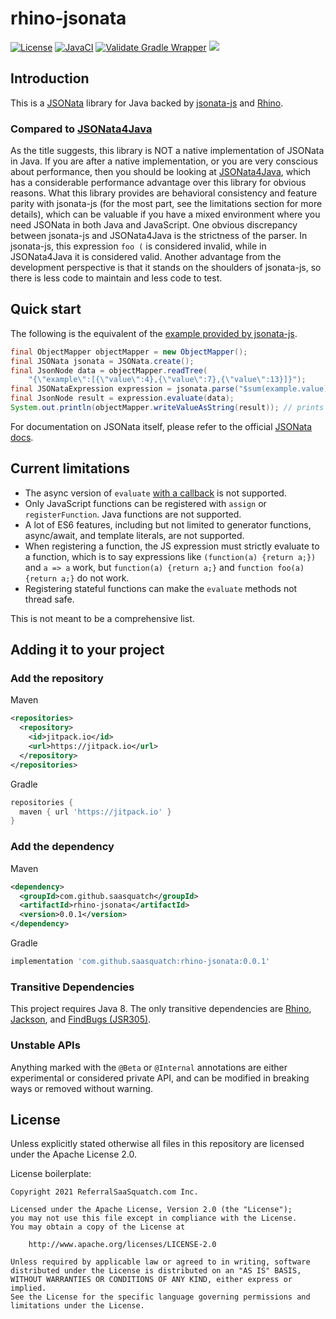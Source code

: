 # rhino-jsonata

[![License](https://img.shields.io/badge/License-Apache%202.0-blue.svg)](https://opensource.org/licenses/Apache-2.0)
[![JavaCI](https://github.com/saasquatch/rhino-jsonata/actions/workflows/JavaCI.yml/badge.svg?branch=main)](https://github.com/saasquatch/rhino-jsonata/actions/workflows/JavaCI.yml)
[![Validate Gradle Wrapper](https://github.com/saasquatch/rhino-jsonata/actions/workflows/ValidateGradleWrapper.yml/badge.svg?branch=main)](https://github.com/saasquatch/rhino-jsonata/actions/workflows/ValidateGradleWrapper.yml)
[![](https://jitpack.io/v/saasquatch/rhino-jsonata.svg)](https://jitpack.io/#saasquatch/rhino-jsonata)

## Introduction

This is a [JSONata](https://jsonata.org/) library for Java backed by [jsonata-js](https://github.com/jsonata-js/jsonata) and [Rhino](https://github.com/mozilla/rhino).

### Compared to [JSONata4Java](https://github.com/IBM/JSONata4Java)

As the title suggests, this library is NOT a native implementation of JSONata in Java. If you are after a native implementation, or you are very conscious about performance, then you should be looking at [JSONata4Java](https://github.com/IBM/JSONata4Java), which has a considerable performance advantage over this library for obvious reasons. What this library provides are behavioral consistency and feature parity with jsonata-js (for the most part, see the limitations section for more details), which can be valuable if you have a mixed environment where you need JSONata in both Java and JavaScript. One obvious discrepancy between jsonata-js and JSONata4Java is the strictness of the parser. In jsonata-js, this expression `foo (` is considered invalid, while in JSONata4Java it is considered valid. Another advantage from the development perspective is that it stands on the shoulders of jsonata-js, so there is less code to maintain and less code to test.

## Quick start

The following is the equivalent of the [example provided by jsonata-js](https://github.com/jsonata-js/jsonata/tree/4c54db20a9782656e25aacd45df584e7c54210e6#quick-start).

```java
final ObjectMapper objectMapper = new ObjectMapper();
final JSONata jsonata = JSONata.create();
final JsonNode data = objectMapper.readTree(
    "{\"example\":[{\"value\":4},{\"value\":7},{\"value\":13}]}");
final JSONataExpression expression = jsonata.parse("$sum(example.value)");
final JsonNode result = expression.evaluate(data);
System.out.println(objectMapper.writeValueAsString(result)); // prints 24
```

For documentation on JSONata itself, please refer to the official [JSONata docs](https://docs.jsonata.org).

## Current limitations

- The async version of `evaluate` [with a callback](https://docs.jsonata.org/embedding-extending#expressionevaluateinput-bindings-callback) is not supported.
- Only JavaScript functions can be registered with `assign` or `registerFunction`. Java functions are not supported.
- A lot of ES6 features, including but not limited to generator functions, async/await, and template literals, are not supported.
- When registering a function, the JS expression must strictly evaluate to a function, which is to say expressions like `(function(a) {return a;})` and `a => a` work, but `function(a) {return a;}` and `function foo(a) {return a;}` do not work.
- Registering stateful functions can make the `evaluate` methods not thread safe.

This is not meant to be a comprehensive list.

## Adding it to your project

### Add the repository

Maven

```xml
<repositories>
  <repository>
    <id>jitpack.io</id>
    <url>https://jitpack.io</url>
  </repository>
</repositories>
```

Gradle

```gradle
repositories {
  maven { url 'https://jitpack.io' }
}
```

### Add the dependency

Maven

```xml
<dependency>
  <groupId>com.github.saasquatch</groupId>
  <artifactId>rhino-jsonata</artifactId>
  <version>0.0.1</version>
</dependency>
```

Gradle

```gradle
implementation 'com.github.saasquatch:rhino-jsonata:0.0.1'
```

### Transitive Dependencies

This project requires Java 8. The only transitive dependencies are [Rhino](https://github.com/mozilla/rhino), [Jackson](https://github.com/FasterXML/jackson), and [FindBugs (JSR305)](http://findbugs.sourceforge.net/).

### Unstable APIs

Anything marked with the `@Beta` or `@Internal` annotations are either experimental or considered private API, and can be modified in breaking ways or removed without warning.

## License

Unless explicitly stated otherwise all files in this repository are licensed under the Apache
License 2.0.

License boilerplate:

```
Copyright 2021 ReferralSaaSquatch.com Inc.

Licensed under the Apache License, Version 2.0 (the "License");
you may not use this file except in compliance with the License.
You may obtain a copy of the License at

    http://www.apache.org/licenses/LICENSE-2.0

Unless required by applicable law or agreed to in writing, software
distributed under the License is distributed on an "AS IS" BASIS,
WITHOUT WARRANTIES OR CONDITIONS OF ANY KIND, either express or implied.
See the License for the specific language governing permissions and
limitations under the License.
```
